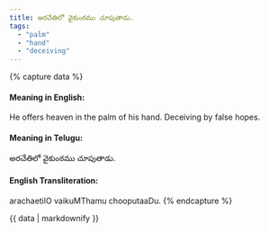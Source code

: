 ```yaml
---
title: అరచేతిలో వైకుంఠము చూపుతాడు.
tags:
  - "palm"
  - "hand"
  - "deceiving"
---
```


{% capture data %}
#### Meaning in English:
He offers heaven in the palm of his hand.
Deceiving by false hopes.

#### Meaning in Telugu:
అరచేతిలో వైకుంఠము చూపుతాడు.

#### English Transliteration:
arachaetilO vaikuMThamu chooputaaDu.
{% endcapture %}

{{ data | markdownify }}

